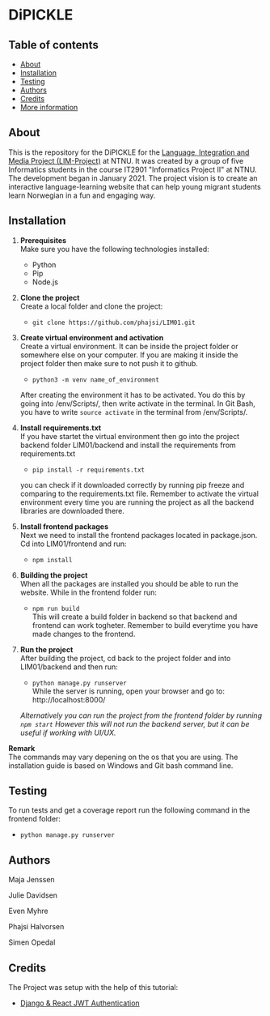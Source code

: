 # DiPICKLE

## Table of contents

- [About](#about)
- [Installation](#installation)
- [Testing](#testing)
- [Authors](#authors)
- [Credits](#credits)
- [More information](#more-information)

## About

This is the repository for the DiPICKLE for the [Language, Integration and Media Project (LIM-Project)](https://www.ntnu.edu/web/isl/lim) at NTNU. It was created by a group of five Informatics students in the course IT2901 "Informatics Project II" at NTNU.
The development began in January 2021.
The project vision is to create an interactive language-learning website that can help young migrant students learn Norwegian in a fun and engaging way.

## Installation

1. **Prerequisites**  
   Make sure you have the following technologies installed:

   - Python
   - Pip
   - Node.js

2. **Clone the project**  
   Create a local folder and clone the project:

   - `git clone https://github.com/phajsi/LIM01.git`

3. **Create virtual environment and activation**  
   Create a virtual environment. It can be inside the project folder or somewhere else on your computer. If you are making it inside the project folder then make sure to not push it to github.

   - `python3 -m venv name_of_environment`

   After creating the environment it has to be activated. You do this by going into /env/Scripts/, then write activate in the terminal. In Git Bash, you have to write `source activate` in the terminal from /env/Scripts/.

4. **Install requirements.txt**  
   If you have startet the virtual environment then go into the project backend folder LIM01/backend and install the requirements from requirements.txt

   - `pip install -r requirements.txt`

   you can check if it downloaded correctly by running pip freeze and comparing to the requirements.txt file. Remember to activate the virtual environment every time you are running the project as all the backend libraries are downloaded there.

5. **Install frontend packages**  
   Next we need to install the frontend packages located in package.json. Cd into LIM01/frontend and run:

   - `npm install`

6. **Building the project**  
   When all the packages are installed you should be able to run the website. While in the frontend folder run:

   - `npm run build`  
     This will create a build folder in backend so that backend and frontend can work togheter. Remember to build everytime you have made changes to the frontend.

7. **Run the project**  
   After building the project, cd back to the project folder and into LIM01/backend and then run:

   - `python manage.py runserver`  
     While the server is running, open your browser and go to:
     http://localhost:8000/

   _Alternatively you can run the project from the frontend folder by running `npm start` However this will not run the backend server, but it can be useful if working with UI/UX._

**Remark**  
The commands may vary depening on the os that you are using. The installation guide is based on Windows and Git bash command line.

## Testing

To run tests and get a coverage report run the following command in the frontend folder:

- `python manage.py runserver`

## Authors

Maja Jenssen

Julie Davidsen

Even Myhre

Phajsi Halvorsen

Simen Opedal

## Credits

The Project was setup with the help of this tutorial:

- [Django & React JWT Authentication](https://www.youtube.com/watch?v=QFDyXWRYQjY&list=PLJRGQoqpRwdfoa9591BcUS6NmMpZcvFsM)
